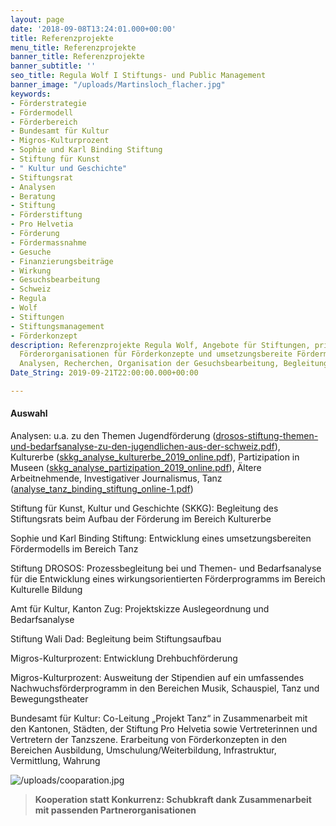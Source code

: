 ```yaml
---
layout: page
date: '2018-09-08T13:24:01.000+00:00'
title: Referenzprojekte
menu_title: Referenzprojekte
banner_title: Referenzprojekte
banner_subtitle: ''
seo_title: Regula Wolf I Stiftungs- und Public Management
banner_image: "/uploads/Martinsloch_flacher.jpg"
keywords:
- Förderstrategie
- Fördermodell
- Förderbereich
- Bundesamt für Kultur
- Migros-Kulturprozent
- Sophie und Karl Binding Stiftung
- Stiftung für Kunst
- " Kultur und Geschichte"
- Stiftungsrat
- Analysen
- Beratung
- Stiftung
- Förderstiftung
- Pro Helvetia
- Förderung
- Fördermassnahme
- Gesuche
- Finanzierungsbeiträge
- Wirkung
- Gesuchsbearbeitung
- Schweiz
- Regula
- Wolf
- Stiftungen
- Stiftungsmanagement
- Förderkonzept
description: Referenzprojekte Regula Wolf, Angebote für Stiftungen, private und öffentliche
  Förderorganisationen für Förderkonzepte und umsetzungsbereite Fördermassnahmen,
  Analysen, Recherchen, Organisation der Gesuchsbearbeitung, Begleitung der Neupositionierung
Date_String: 2019-09-21T22:00:00.000+00:00

---
```

#### Auswahl

Analysen: u.a. zu den Themen Jugendförderung ([drosos-stiftung-themen-und-bedarfsanalyse-zu-den-jugendlichen-aus-der-schweiz.pdf](/uploads/drosos-stiftung-themen-und-bedarfsanalyse-zu-den-jugendlichen-aus-der-schweiz.pdf "drosos-stiftung-themen-und-bedarfsanalyse-zu-den-jugendlichen-aus-der-schweiz.pdf")), Kulturerbe ([skkg_analyse_kulturerbe_2019_online.pdf](/uploads/skkg_analyse_kulturerbe_2019_online.pdf "skkg_analyse_kulturerbe_2019_online.pdf")), Partizipation in Museen ([skkg_analyse_partizipation_2019_online.pdf](/uploads/skkg_analyse_partizipation_2019_online.pdf "skkg_analyse_partizipation_2019_online.pdf")), Ältere Arbeitnehmende, Investigativer Journalismus, Tanz ([analyse_tanz_binding_stiftung_online-1.pdf](/uploads/analyse_tanz_binding_stiftung_online-1.pdf "analyse_tanz_binding_stiftung_online-1.pdf"))

Stiftung für Kunst, Kultur und Geschichte (SKKG): Begleitung des Stiftungsrats beim Aufbau der Förderung im Bereich Kulturerbe

Sophie und Karl Binding Stiftung: Entwicklung eines umsetzungsbereiten Fördermodells im Bereich Tanz

Stiftung DROSOS: Prozessbegleitung bei und Themen- und Bedarfsanalyse für die Entwicklung eines wirkungsorientierten Förderprogramms im Bereich Kulturelle Bildung

Amt für Kultur, Kanton Zug: Projektskizze Auslegeordnung und Bedarfsanalyse

Stiftung Wali Dad: Begleitung beim Stiftungsaufbau

Migros-Kulturprozent: Entwicklung Drehbuchförderung

Migros-Kulturprozent: Ausweitung der Stipendien auf ein umfassendes Nachwuchsförderprogramm in den Bereichen Musik, Schauspiel, Tanz und Bewegungstheater

Bundesamt für Kultur: Co-Leitung „Projekt Tanz“ in Zusammenarbeit mit den Kantonen, Städten, der Stiftung Pro Helvetia sowie Vertreterinnen und Vertretern der Tanzszene. Erarbeitung von Förderkonzepten in den Bereichen Ausbildung, Umschulung/Weiterbildung, Infrastruktur, Vermittlung, Wahrung

![/uploads/cooparation.jpg](https://app.forestry.io/sites/x4dqfdfubch-eq/body-media//uploads/cooparation.jpg)

> **Kooperation statt Konkurrenz: Schubkraft dank Zusammenarbeit mit passenden Partnerorganisationen**